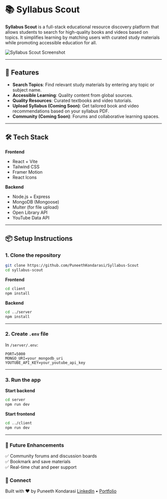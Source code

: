 # 📚 Syllabus Scout

**Syllabus Scout** is a full-stack educational resource discovery platform that allows students to search for high-quality books and videos based on topics. It simplifies learning by matching users with curated study materials while promoting accessible education for all.

![Syllabus Scout Screenshot](https://github.com/user-attachments/assets/8f269ace-3c2b-4559-adaf-adc7692d4113)

---

## 🚀 Features

- **Search Topics**: Find relevant study materials by entering any topic or subject name.
- **Accessible Learning**: Quality content from global sources.
- **Quality Resources**: Curated textbooks and video tutorials.
- **Upload Syllabus (Coming Soon)**: Get tailored book and video recommendations based on your syllabus PDF.
- **Community (Coming Soon)**: Forums and collaborative learning spaces.

---

## 🛠️ Tech Stack

**Frontend**

- React + Vite
- Tailwind CSS
- Framer Motion
- React Icons

**Backend**

- Node.js + Express
- MongoDB (Mongoose)
- Multer (for file upload)
- Open Library API
- YouTube Data API

---

## 📦 Setup Instructions

### 1. Clone the repository

```bash
git clone https://github.com/PuneethKondarasi/Syllabus-Scout
cd syllabus-scout
```

**Frontend**

```bash
cd client
npm install
```

**Backend**

```bash
cd ../server
npm install
```

---

### 2. Create `.env` file

In `/server/.env`:

```env
PORT=5000
MONGO_URI=your_mongodb_uri
YOUTUBE_API_KEY=your_youtube_api_key
```

---

### 3. Run the app

**Start backend**

```bash
cd server
npm run dev
```

**Start frontend**

```bash
cd ../client
npm run dev
```

---

### 🧠 Future Enhancements

✅ Community forums and discussion boards  
✅ Bookmark and save materials  
✅ Real-time chat and peer support

### 💌 Connect

Built with ❤️ by Puneeth Kondarasi
[LinkedIn](https://www.linkedin.com/in/puneeth-kondarasi/) • [Portfolio](https://puneethkondarasi.netlify.app/)
